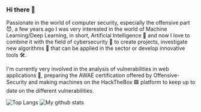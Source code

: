### Hi there 👋

Passionate in the world of computer security, especially the offensive part 😈, a few years ago I was very interested in the world of Machine Learning/Deep Learning, in short, Artificial Intelligence 🧠 and now I love to combine it with the field of cybersecurity 🔐 to create projects, investigate new algorithms 🧮 that can be applied in the sector or develop innovative tools 🛠️.

I'm currently very involved in the analysis of vulnerabilities in web applications 🐞, preparing the AWAE certification offered by Offensive-Security and making machines on the HackTheBox 🟩 platform to keep up to date on the different vulnerabilities.

![Top Langs](https://github-readme-stats.vercel.app/api/top-langs/?username=alexfrancow&hide=TeX&layout=compact&card_width=345&hide_border=true&theme=dark)
![My github stats](https://github-readme-stats.vercel.app/api?username=alexfrancow&show_icons=true&card_width=445&layout=compact&hide=TeX&hide_border=true&theme=dark)

<!--
**alexfrancow/alexfrancow** is a ✨ _special_ ✨ repository because its `README.md` (this file) appears on your GitHub profile.

Here are some ideas to get you started:

- 🔭 I’m currently working on ...
- 🌱 I’m currently learning ...
- 👯 I’m looking to collaborate on ...
- 🤔 I’m looking for help with ...
- 💬 Ask me about ...
- 📫 How to reach me: ...
- 😄 Pronouns: ...
- ⚡ Fun fact: ...
-->
